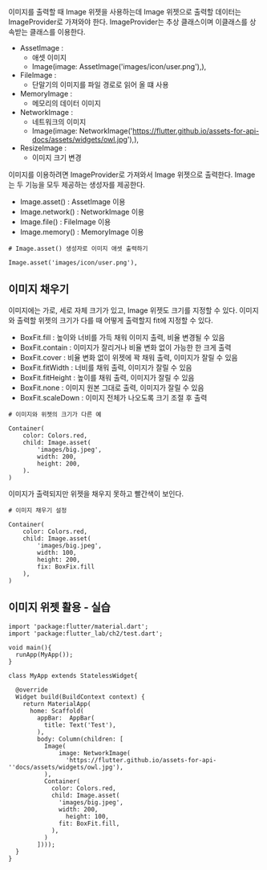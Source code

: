 이미지를 출력할 때 Image 위젯을 사용하는데 Image 위젯으로 출력할 데이터는 ImageProvider로 가져와야 한다. ImageProvider는 추상 클래스이며 이클래스를 상속받는 클래스를 이용한다.
- AssetImage : 
  - 애셋 이미지
  - Image(image: AssetImage('images/icon/user.png'),),
- FileImage : 
  - 단말기의 이미지를 파일 경로로 읽어 올 떄 사용
- MemoryImage : 
  - 메모리의 데이터 이미지
- NetworkImage : 
  - 네트워크의 이미지
  - Image(image: NetworkImage('https://flutter.github.io/assets-for-api-docs/assets/widgets/owl.jpg'),),
- ResizeImage : 
  - 이미지 크기 변경

이미지를 이용하려면 ImageProvider로 가져와서 Image 위젯으로 출력한다. Image는 두 기능을 모두 제공하는 생성자를 제공한다.
- Image.asset() : AssetImage 이용
- Image.network() : NetworkImage 이용
- Image.file() : FileImage 이용
- Image.memory() : MemoryImage 이용
```
# Image.asset() 생성자로 이미지 애셋 출력하기

Image.asset('images/icon/user.png'),
```

## 이미지 채우기
이미지에는 가로, 세로 자체 크기가 있고, Image 위젯도 크기를 지정할 수 있다. 이미지와 출력할 위젯의 크기가 다를 때 어떻게 출력할지 fit에 지정할 수 있다.
- BoxFit.fill : 높이와 너비를 가득 채워 이미지 출력, 비율 변경될 수 있음
- BoxFit.contain : 이미지가 잘리거나 비율 변화 없이 가능한 한 크게 출력
- BoxFit.cover : 비율 변화 없이 위젯에 꽉 채워 출력, 이미지가 잘릴 수 있음
- BoxFit.fitWidth : 너비를 채워 출력, 이미지가 잘릴 수 있음
- BoxFit.fitHeight : 높이를 채워 출력, 이미지가 잘릴 수 있음
- BoxFit.none : 이미지 원본 그대로 출력, 이미지가 잘릴 수 있음
- BoxFit.scaleDown : 이미지 전체가 나오도록 크기 조절 후 출력
```
# 이미지와 위젯의 크기가 다른 예

Container(
    color: Colors.red,
    child: Image.asset(
        'images/big.jpeg',
        width: 200,
        height: 200,
    ).
)
```
이미지가 출력되지만 위젯을 채우지 못하고 빨간색이 보인다.
```
# 이미지 채우기 설정

Container(
    color: Colors.red,
    child: Image.asset(
        'images/big.jpeg',
        width: 100,
        height: 200,
        fix: BoxFix.fill
    ),
)
```

## 이미지 위젯 활용 - 실습
```
import 'package:flutter/material.dart';
import 'package:flutter_lab/ch2/test.dart';

void main(){
  runApp(MyApp());
}

class MyApp extends StatelessWidget{

  @override
  Widget build(BuildContext context) {
    return MaterialApp(
      home: Scaffold(
        appBar:  AppBar(
          title: Text('Test'),
        ),
        body: Column(children: [
          Image(
              image: NetworkImage(
                'https://flutter.github.io/assets-for-api-''docs/assets/widgets/owl.jpg'),
          ),
          Container(
            color: Colors.red,
            child: Image.asset(
              'images/big.jpeg',
              width: 200,
                height: 100,
              fit: BoxFit.fill,
            ),
          )
        ])));
  }
}
```